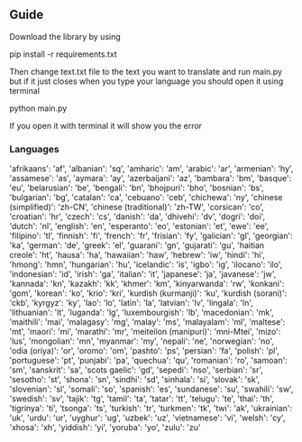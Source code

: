 <h2>Guide</h2>
Download the library by using
<p>
pip install -r requirements.txt
</p>
Then change text.txt file to the text you want to translate and run main.py but if it just closes when you type 
your language you should open it using terminal
<p></p>
<p>
python main.py
</p>
If you open it with terminal it will show you the error
<h3>Languages</h3>
'afrikaans': 'af', 'albanian': 'sq', 'amharic': 'am', 'arabic': 'ar', 'armenian': 'hy', 'assamese': 'as', 'aymara': 'ay', 'azerbaijani': 'az', 'bambara': 'bm', 'basque': 'eu', 'belarusian': 'be', 'bengali': 'bn', 'bhojpuri': 'bho', 'bosnian': 'bs', 'bulgarian': 'bg', 'catalan': 'ca', 'cebuano': 'ceb', 'chichewa': 'ny', 'chinese (simplified)': 'zh-CN', 'chinese (traditional)': 'zh-TW', 'corsican': 'co', 'croatian': 'hr', 'czech': 'cs', 'danish': 'da', 'dhivehi': 'dv', 'dogri': 'doi', 'dutch': 'nl', 'english': 'en', 'esperanto': 'eo', 'estonian': 'et', 'ewe': 'ee', 'filipino': 'tl', 'finnish': 'fi', 'french': 'fr', 'frisian': 'fy', 'galician': 'gl', 'georgian': 'ka', 'german': 'de', 'greek': 'el', 'guarani': 'gn', 'gujarati': 'gu', 'haitian creole': 'ht', 'hausa': 'ha', 'hawaiian': 'haw', 'hebrew': 'iw', 'hindi': 'hi', 'hmong': 'hmn', 'hungarian': 'hu', 'icelandic': 'is', 'igbo': 'ig', 'ilocano': 'ilo', 'indonesian': 'id', 'irish': 'ga', 'italian': 'it', 'japanese': 'ja', 'javanese': 'jw', 'kannada': 'kn', 'kazakh': 'kk', 'khmer': 'km', 'kinyarwanda': 'rw', 'konkani': 'gom', 'korean': 'ko', 'krio': 'kri', 'kurdish (kurmanji)': 'ku', 'kurdish (sorani)': 'ckb', 'kyrgyz': 'ky', 'lao': 'lo', 'latin': 'la', 'latvian': 'lv', 'lingala': 'ln', 'lithuanian': 'lt', 'luganda': 'lg', 'luxembourgish': 'lb', 'macedonian': 'mk', 'maithili': 'mai', 'malagasy': 'mg', 'malay': 'ms', 'malayalam': 'ml', 'maltese': 'mt', 'maori': 'mi', 'marathi': 'mr', 'meiteilon (manipuri)': 'mni-Mtei', 'mizo': 'lus', 'mongolian': 'mn', 'myanmar': 'my', 'nepali': 'ne', 'norwegian': 'no', 'odia (oriya)': 'or', 'oromo': 'om', 'pashto': 'ps', 'persian': 'fa', 'polish': 'pl', 'portuguese': 'pt', 'punjabi': 'pa', 'quechua': 'qu', 'romanian': 'ro', 'samoan': 'sm', 'sanskrit': 'sa', 'scots gaelic': 'gd', 'sepedi': 'nso', 'serbian': 'sr', 'sesotho': 'st', 'shona': 'sn', 'sindhi': 'sd', 'sinhala': 'si', 'slovak': 'sk', 'slovenian': 'sl', 'somali': 'so', 'spanish': 'es', 'sundanese': 'su', 'swahili': 'sw', 'swedish': 'sv', 'tajik': 'tg', 'tamil': 'ta', 'tatar': 'tt', 'telugu': 'te', 'thai': 'th', 'tigrinya': 'ti', 'tsonga': 'ts', 'turkish': 'tr', 'turkmen': 'tk', 'twi': 'ak', 'ukrainian': 'uk', 'urdu': 'ur', 'uyghur': 'ug', 'uzbek': 'uz', 'vietnamese': 'vi', 'welsh': 'cy', 'xhosa': 'xh', 'yiddish': 'yi', 'yoruba': 'yo', 'zulu': 'zu'
